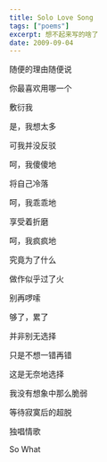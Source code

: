 ```yaml
---
title: Solo Love Song
tags: ["poems"]
excerpt: 想不起来写的啥了
date: 2009-09-04
---
```


随便的理由随便说

你最喜欢用哪一个

敷衍我



是，我想太多

可我并没反驳

呵，我傻傻地

将自己冷落

呵，我乖乖地

享受着折磨

呵，我疯疯地

究竟为了什么



做作似乎过了火

别再啰嗦

够了，累了

并非别无选择

只是不想一错再错

这是无奈地选择



我没有想象中那么脆弱

等待寂寞后的超脱

独唱情歌

So What